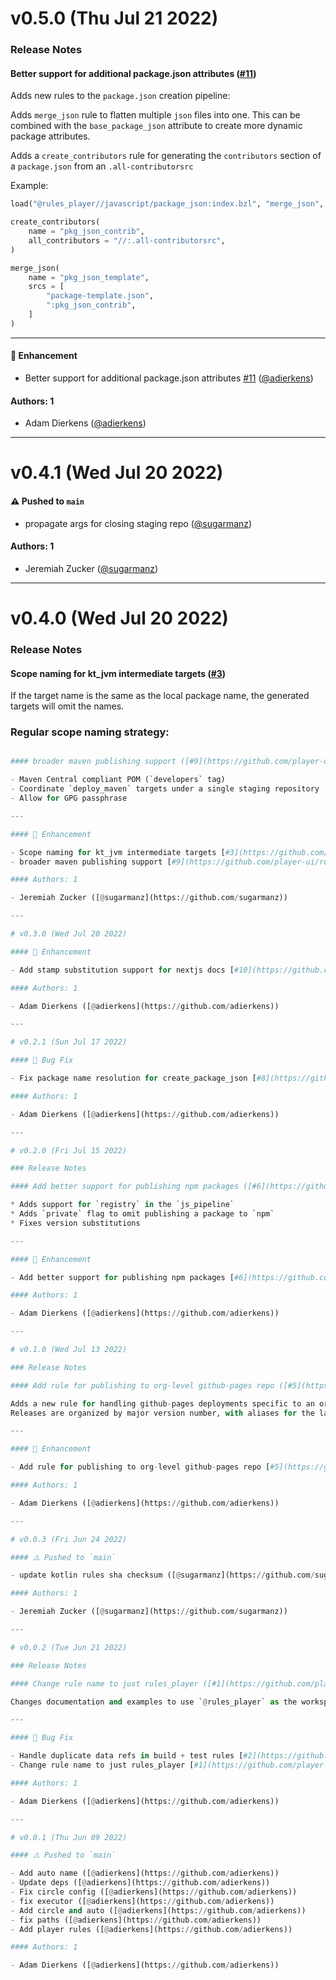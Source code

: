 # v0.5.0 (Thu Jul 21 2022)

### Release Notes

#### Better support for additional package.json attributes ([#11](https://github.com/player-ui/rules_player/pull/11))

Adds new rules to the `package.json` creation pipeline:

Adds `merge_json` rule to flatten multiple `json` files into one. This can be combined with the `base_package_json` attribute to create more dynamic package attributes. 

Adds a `create_contributors` rule for generating the `contributors` section of a `package.json` from an `.all-contributorsrc`


Example: 
```python
load("@rules_player//javascript/package_json:index.bzl", "merge_json", "create_contributors")

create_contributors(
    name = "pkg_json_contrib",
    all_contributors = "//:.all-contributorsrc",
)

merge_json(
    name = "pkg_json_template",
    srcs = [
        "package-template.json",
        ":pkg_json_contrib",
    ]
)
```

---

#### 🚀 Enhancement

- Better support for additional package.json attributes [#11](https://github.com/player-ui/rules_player/pull/11) ([@adierkens](https://github.com/adierkens))

#### Authors: 1

- Adam Dierkens ([@adierkens](https://github.com/adierkens))

---

# v0.4.1 (Wed Jul 20 2022)

#### ⚠️ Pushed to `main`

- propagate args for closing staging repo ([@sugarmanz](https://github.com/sugarmanz))

#### Authors: 1

- Jeremiah Zucker ([@sugarmanz](https://github.com/sugarmanz))

---

# v0.4.0 (Wed Jul 20 2022)

### Release Notes

#### Scope naming for kt_jvm intermediate targets ([#3](https://github.com/player-ui/rules_player/pull/3))

If the target name is the same as the local package name, the generated targets will omit the names. 

### Regular scope naming strategy:
```python

#### broader maven publishing support ([#9](https://github.com/player-ui/rules_player/pull/9))

- Maven Central compliant POM (`developers` tag)
- Coordinate `deploy_maven` targets under a single staging repository
- Allow for GPG passphrase

---

#### 🚀 Enhancement

- Scope naming for kt_jvm intermediate targets [#3](https://github.com/player-ui/rules_player/pull/3) ([@sugarmanz](https://github.com/sugarmanz))
- broader maven publishing support [#9](https://github.com/player-ui/rules_player/pull/9) ([@sugarmanz](https://github.com/sugarmanz))

#### Authors: 1

- Jeremiah Zucker ([@sugarmanz](https://github.com/sugarmanz))

---

# v0.3.0 (Wed Jul 20 2022)

#### 🚀 Enhancement

- Add stamp substitution support for nextjs docs [#10](https://github.com/player-ui/rules_player/pull/10) ([@adierkens](https://github.com/adierkens))

#### Authors: 1

- Adam Dierkens ([@adierkens](https://github.com/adierkens))

---

# v0.2.1 (Sun Jul 17 2022)

#### 🐛 Bug Fix

- Fix package name resolution for create_package_json [#8](https://github.com/player-ui/rules_player/pull/8) ([@adierkens](https://github.com/adierkens))

#### Authors: 1

- Adam Dierkens ([@adierkens](https://github.com/adierkens))

---

# v0.2.0 (Fri Jul 15 2022)

### Release Notes

#### Add better support for publishing npm packages ([#6](https://github.com/player-ui/rules_player/pull/6))

* Adds support for `registry` in the `js_pipeline`
* Adds `private` flag to omit publishing a package to `npm`
* Fixes version substitutions

---

#### 🚀 Enhancement

- Add better support for publishing npm packages [#6](https://github.com/player-ui/rules_player/pull/6) ([@adierkens](https://github.com/adierkens))

#### Authors: 1

- Adam Dierkens ([@adierkens](https://github.com/adierkens))

---

# v0.1.0 (Wed Jul 13 2022)

### Release Notes

#### Add rule for publishing to org-level github-pages repo ([#5](https://github.com/player-ui/rules_player/pull/5))

Adds a new rule for handling github-pages deployments specific to an organization. 
Releases are organized by major version number, with aliases for the latest release and canary versions.

---

#### 🚀 Enhancement

- Add rule for publishing to org-level github-pages repo [#5](https://github.com/player-ui/rules_player/pull/5) ([@adierkens](https://github.com/adierkens))

#### Authors: 1

- Adam Dierkens ([@adierkens](https://github.com/adierkens))

---

# v0.0.3 (Fri Jun 24 2022)

#### ⚠️ Pushed to `main`

- update kotlin rules sha checksum ([@sugarmanz](https://github.com/sugarmanz))

#### Authors: 1

- Jeremiah Zucker ([@sugarmanz](https://github.com/sugarmanz))

---

# v0.0.2 (Tue Jun 21 2022)

### Release Notes

#### Change rule name to just rules_player ([#1](https://github.com/player-ui/rules_player/pull/1))

Changes documentation and examples to use `@rules_player` as the workspace name

---

#### 🐛 Bug Fix

- Handle duplicate data refs in build + test rules [#2](https://github.com/player-ui/rules_player/pull/2) ([@adierkens](https://github.com/adierkens))
- Change rule name to just rules_player [#1](https://github.com/player-ui/rules_player/pull/1) ([@adierkens](https://github.com/adierkens))

#### Authors: 1

- Adam Dierkens ([@adierkens](https://github.com/adierkens))

---

# v0.0.1 (Thu Jun 09 2022)

#### ⚠️ Pushed to `main`

- Add auto name ([@adierkens](https://github.com/adierkens))
- Update deps ([@adierkens](https://github.com/adierkens))
- Fix circle config ([@adierkens](https://github.com/adierkens))
- fix executor ([@adierkens](https://github.com/adierkens))
- Add circle and auto ([@adierkens](https://github.com/adierkens))
- fix paths ([@adierkens](https://github.com/adierkens))
- Add player rules ([@adierkens](https://github.com/adierkens))

#### Authors: 1

- Adam Dierkens ([@adierkens](https://github.com/adierkens))
